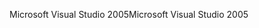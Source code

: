 <span data-ttu-id="78541-101">Microsoft Visual Studio 2005</span><span class="sxs-lookup"><span data-stu-id="78541-101">Microsoft Visual Studio 2005</span></span>